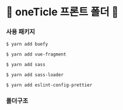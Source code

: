 # 🌱 oneTicle 프론트 폴더 🌱

### 사용 패키지

```
$ yarn add buefy
```

```
$ yarn add vue-fragment
```

```
$ yarn add sass
```

```
$ yarn add sass-loader
```

```
$ yarn add eslint-config-prettier
```

### 폴더구조

```
```
